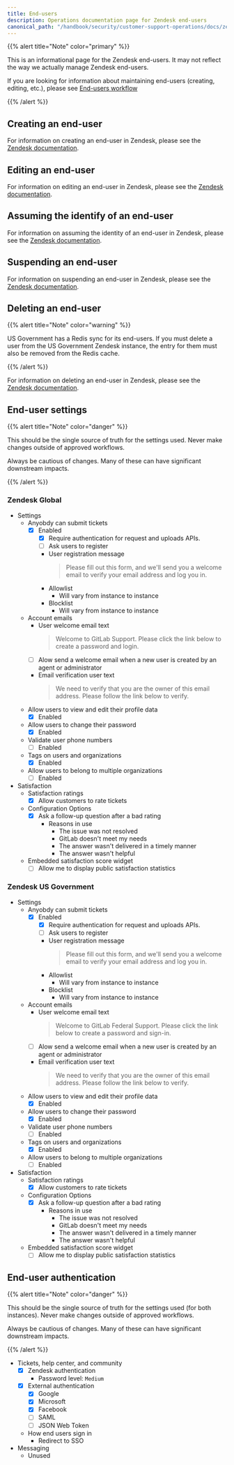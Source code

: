 ```yaml
---
title: End-users
description: Operations documentation page for Zendesk end-users
canonical_path: "/handbook/security/customer-support-operations/docs/zendesk/end-users"
---
```


{{% alert title="Note" color="primary" %}}

This is an informational page for the Zendesk end-users. It may not reflect the way we actually manage Zendesk end-users.

If you are looking for information about maintaining end-users (creating, editing, etc.), please see [End-users workflow](../../workflows/zendesk/end-users)

{{% /alert %}}

## Creating an end-user

For information on creating an end-user in Zendesk, please see the [Zendesk documentation](https://support.zendesk.com/hc/en-us/articles/4408893585178-Adding-end-users#topic_tkx_mdu_kf).

## Editing an end-user

For information on editing an end-user in Zendesk, please see the [Zendesk documentation](https://support.zendesk.com/hc/en-us/articles/4408822763546-Managing-end-users#topic_ifn_tvn_x1b).

## Assuming the identify of an end-user

For information on assuming the identity of an end-user in Zendesk, please see the [Zendesk documentation](https://support.zendesk.com/hc/en-us/articles/4408894200474-Assuming-end-users).

## Suspending an end-user

For information on suspending an end-user in Zendesk, please see the [Zendesk documentation](https://support.zendesk.com/hc/en-us/articles/4408889293978-Suspending-a-user#topic_h4v_hsh_15b).

## Deleting an end-user

{{% alert title="Note" color="warning" %}}

US Government has a Redis sync for its end-users. If you must delete a user from the US Government Zendesk instance, the entry for them must also be removed from the Redis cache.

{{% /alert %}}

For information on deleting an end-user in Zendesk, please see the [Zendesk documentation](https://support.zendesk.com/hc/en-us/articles/4408821737498-Deleting-end-users#topic_dr4_r14_x1b).

## End-user settings

{{% alert title="Note" color="danger" %}}

This should be the single source of truth for the settings used. Never make changes outside of approved workflows.

Always be cautious of changes. Many of these can have significant downstream impacts.

{{% /alert %}}

### Zendesk Global

- Settings
  - Anyobdy can submit tickets
    - [x] Enabled
      - [x] Require authentication for request and uploads APIs.
      - [ ] Ask users to register
      - User registration message
        > Please fill out this form, and we'll send you a welcome email to verify your email address and log you in.
      - Allowlist
        - Will vary from instance to instance
      - Blocklist
        - Will vary from instance to instance
  - Account emails
    - User welcome email text
      > Welcome to GitLab Support. Please click the link below to create a password and login.
    - [ ] Alow send a welcome email when a new user is created by an agent or administrator
    - Email verification user text
      > We need to verify that you are the owner of this email address. Please follow the link below to verify.
  - Allow users to view and edit their profile data
    - [x] Enabled
  - Allow users to change their password
    - [x] Enabled
  - Validate user phone numbers
    - [ ] Enabled
  - Tags on users and organizations
    - [x] Enabled
  - Allow users to belong to multiple organizations
    - [ ] Enabled
- Satisfaction
  - Satisfaction ratings
    - [x] Allow customers to rate tickets
  - Configuration Options
    - [x] Ask a follow-up question after a bad rating
      - Reasons in use
        - The issue was not resolved
        - GitLab doesn't meet my needs
        - The answer wasn't delivered in a timely manner
        - The answer wasn't helpful
  - Embedded satisfaction score widget
    - [ ] Allow me to display public satisfaction statistics

### Zendesk US Government

- Settings
  - Anyobdy can submit tickets
    - [x] Enabled
      - [x] Require authentication for request and uploads APIs.
      - [ ] Ask users to register
      - User registration message
        > Please fill out this form, and we'll send you a welcome email to verify your email address and log you in.
      - Allowlist
        - Will vary from instance to instance
      - Blocklist
        - Will vary from instance to instance
  - Account emails
    - User welcome email text
      > Welcome to GitLab Federal Support. Please click the link below to create a password and sign-in.
    - [ ] Alow send a welcome email when a new user is created by an agent or administrator
    - Email verification user text
      > We need to verify that you are the owner of this email address. Please follow the link below to verify.
  - Allow users to view and edit their profile data
    - [x] Enabled
  - Allow users to change their password
    - [x] Enabled
  - Validate user phone numbers
    - [ ] Enabled
  - Tags on users and organizations
    - [x] Enabled
  - Allow users to belong to multiple organizations
    - [ ] Enabled
- Satisfaction
  - Satisfaction ratings
    - [x] Allow customers to rate tickets
  - Configuration Options
    - [x] Ask a follow-up question after a bad rating
      - Reasons in use
        - The issue was not resolved
        - GitLab doesn't meet my needs
        - The answer wasn't delivered in a timely manner
        - The answer wasn't helpful
  - Embedded satisfaction score widget
    - [ ] Allow me to display public satisfaction statistics

## End-user authentication

{{% alert title="Note" color="danger" %}}

This should be the single source of truth for the settings used (for both instances). Never make changes outside of approved workflows.

Always be cautious of changes. Many of these can have significant downstream impacts.

{{% /alert %}}

- Tickets, help center, and community
  - [x] Zendesk authentication
    - Password level: `Medium`
  - [x] External authentication
    - [x] Google
    - [x] Microsoft
    - [x] Facebook
    - [ ] SAML
    - [ ] JSON Web Token
  - How end users sign in
    - Redirect to SSO
- Messaging
  - Unused

